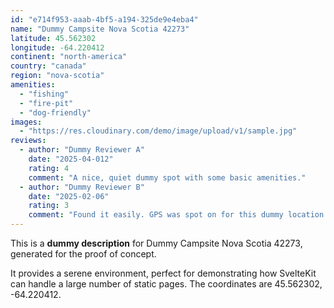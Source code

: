 ```yaml
---
id: "e714f953-aaab-4bf5-a194-325de9e4eba4"
name: "Dummy Campsite Nova Scotia 42273"
latitude: 45.562302
longitude: -64.220412
continent: "north-america"
country: "canada"
region: "nova-scotia"
amenities:
  - "fishing"
  - "fire-pit"
  - "dog-friendly"
images:
  - "https://res.cloudinary.com/demo/image/upload/v1/sample.jpg"
reviews:
  - author: "Dummy Reviewer A"
    date: "2025-04-012"
    rating: 4
    comment: "A nice, quiet dummy spot with some basic amenities."
  - author: "Dummy Reviewer B"
    date: "2025-02-06"
    rating: 3
    comment: "Found it easily. GPS was spot on for this dummy location."
---
```


This is a **dummy description** for Dummy Campsite Nova Scotia 42273, generated for the proof of concept.

It provides a serene environment, perfect for demonstrating how SvelteKit can handle a large number of static pages. The coordinates are 45.562302, -64.220412.
